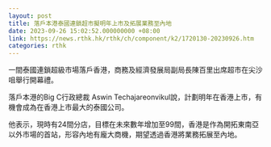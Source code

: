 ```yaml
---
layout: post
title: 落戶本港泰國連鎖超市擬明年上市及拓展業務至內地
date: 2023-09-26 15:02:52.000000000 +08:00
link: https://news.rthk.hk/rthk/ch/component/k2/1720130-20230926.htm
categories: rthk
---
```


一間泰國連鎖超級市場落戶香港，商務及經濟發展局副局長陳百里出席超市在尖沙咀舉行開幕禮。

落戶本港的Big C行政總裁 Aswin Techajareonvikul說，計劃明年在香港上市，有機會成為在香港上市最大的泰國公司。

他表示，現時有24間分店，目標在未來數年增加至99間，香港是作為開拓東南亞以外市場的首站，形容內地有龐大商機，期望透過香港將業務拓展至內地。
